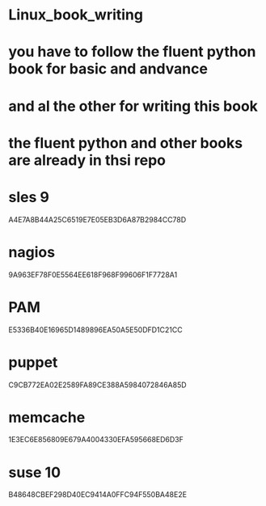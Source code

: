 # Linux_book_writing
# you have to follow the fluent python book for basic and andvance 
# and al the other for writing this book
# the fluent python and other books are already in thsi repo

# sles 9
A4E7A8B44A25C6519E7E05EB3D6A87B2984CC78D
# nagios
9A963EF78F0E5564EE618F968F99606F1F7728A1
# PAM
E5336B40E16965D1489896EA50A5E50DFD1C21CC
# puppet
C9CB772EA02E2589FA89CE388A5984072846A85D
# memcache
1E3EC6E856809E679A4004330EFA595668ED6D3F
# suse 10
B48648CBEF298D40EC9414A0FFC94F550BA48E2E
